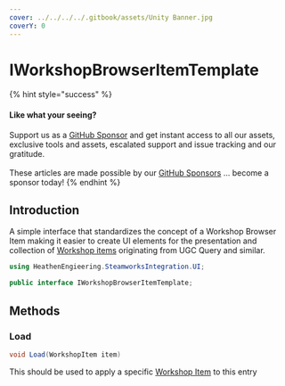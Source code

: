 ```yaml
---
cover: ../../../../.gitbook/assets/Unity Banner.jpg
coverY: 0
---
```


# IWorkshopBrowserItemTemplate

{% hint style="success" %}
#### Like what your seeing?

Support us as a [GitHub Sponsor](../../../../where-to-buy/become-a-sponsor.md) and get instant access to all our assets, exclusive tools and assets, escalated support and issue tracking and our gratitude.\
\
These articles are made possible by our [GitHub Sponsors](../../../../where-to-buy/become-a-sponsor.md) ... become a sponsor today!
{% endhint %}

## &#x20;Introduction

A simple interface that standardizes the concept of a Workshop Browser Item making it easier to create UI elements for the presentation and collection of [Workshop items](../classes/workshop-item.md) originating from UGC Query and similar.

```csharp
using HeathenEngieering.SteamworksIntegration.UI;
```

```csharp
public interface IWorkshopBrowserItemTemplate;
```

## Methods

### Load

```csharp
void Load(WorkshopItem item)
```

This should be used to apply a specific [Workshop Item](../classes/workshop-item.md) to this entry
